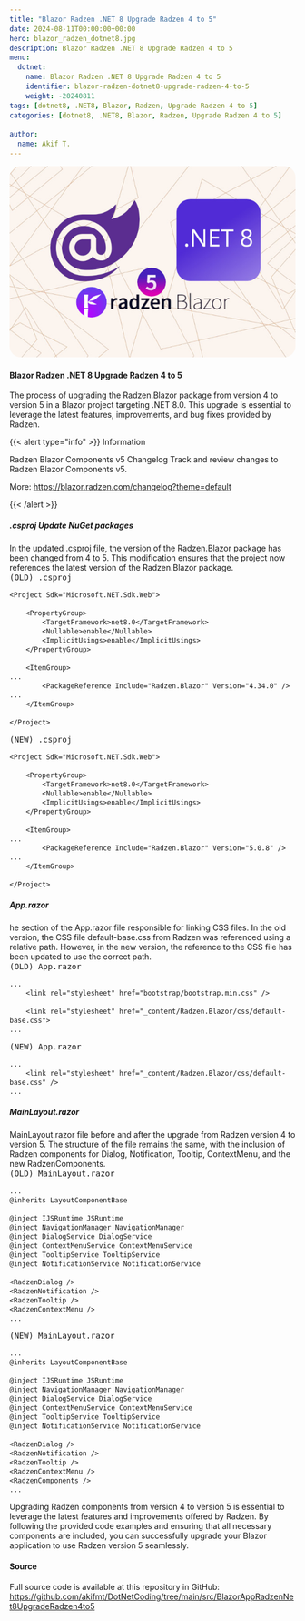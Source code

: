 ```yaml
---
title: "Blazor Radzen .NET 8 Upgrade Radzen 4 to 5"
date: 2024-08-11T00:00:00+00:00
hero: blazor_radzen_dotnet8.jpg
description: Blazor Radzen .NET 8 Upgrade Radzen 4 to 5
menu:
  dotnet:
    name: Blazor Radzen .NET 8 Upgrade Radzen 4 to 5
    identifier: blazor-radzen-dotnet8-upgrade-radzen-4-to-5
    weight: -20240811
tags: [dotnet8, .NET8, Blazor, Radzen, Upgrade Radzen 4 to 5]
categories: [dotnet8, .NET8, Blazor, Radzen, Upgrade Radzen 4 to 5]

author:
  name: Akif T.
---
```


<p class="d-flex justify-content-center">
<img src="blazor_radzen_dotnet8.jpg" alt="blazor_radzen_dotnet8" title="blazor_radzen_dotnet8" style="border-radius: 20px;"><br>
<p>


#### **Blazor Radzen .NET 8 Upgrade Radzen 4 to 5**

The process of upgrading the Radzen.Blazor package from version 4 to version 5 in a Blazor project targeting .NET 8.0. This upgrade is essential to leverage the latest features, improvements, and bug fixes provided by Radzen.

{{< alert type="info" >}}
Information


Radzen Blazor Components v5 Changelog
Track and review changes to Radzen Blazor Components v5.

More: https://blazor.radzen.com/changelog?theme=default

{{< /alert >}}


##### **.csproj Update NuGet packages**
In the updated .csproj file, the version of the Radzen.Blazor package has been changed from 4 to 5. This modification ensures that the project now references the latest version of the Radzen.Blazor package.  
<kbd>(OLD) .csproj</kbd>
```
<Project Sdk="Microsoft.NET.Sdk.Web">

	<PropertyGroup>
		<TargetFramework>net8.0</TargetFramework>
		<Nullable>enable</Nullable>
		<ImplicitUsings>enable</ImplicitUsings>
	</PropertyGroup>

	<ItemGroup>
...
		<PackageReference Include="Radzen.Blazor" Version="4.34.0" />
...
	</ItemGroup>

</Project>
```
<kbd>(NEW) .csproj</kbd>
```
<Project Sdk="Microsoft.NET.Sdk.Web">

	<PropertyGroup>
		<TargetFramework>net8.0</TargetFramework>
		<Nullable>enable</Nullable>
		<ImplicitUsings>enable</ImplicitUsings>
	</PropertyGroup>

	<ItemGroup>
...
		<PackageReference Include="Radzen.Blazor" Version="5.0.8" />
...
	</ItemGroup>

</Project>
```


##### **App.razor**
he section of the App.razor file responsible for linking CSS files. In the old version, the CSS file default-base.css from Radzen was referenced using a relative path. However, in the new version, the reference to the CSS file has been updated to use the correct path.  
<kbd>(OLD) App.razor</kbd>
```
...
    <link rel="stylesheet" href="bootstrap/bootstrap.min.css" />

    <link rel="stylesheet" href="_content/Radzen.Blazor/css/default-base.css">
...
```
<kbd>(NEW) App.razor</kbd>
```
...
    <link rel="stylesheet" href="_content/Radzen.Blazor/css/default-base.css" />
...
```


##### **MainLayout.razor**
MainLayout.razor file before and after the upgrade from Radzen version 4 to version 5. The structure of the file remains the same, with the inclusion of Radzen components for Dialog, Notification, Tooltip, ContextMenu, and the new RadzenComponents.  
<kbd>(OLD) MainLayout.razor</kbd>
```
...
@inherits LayoutComponentBase

@inject IJSRuntime JSRuntime
@inject NavigationManager NavigationManager
@inject DialogService DialogService
@inject ContextMenuService ContextMenuService
@inject TooltipService TooltipService
@inject NotificationService NotificationService

<RadzenDialog />
<RadzenNotification />
<RadzenTooltip />
<RadzenContextMenu />
...
```
<kbd>(NEW) MainLayout.razor</kbd>
```
...
@inherits LayoutComponentBase

@inject IJSRuntime JSRuntime
@inject NavigationManager NavigationManager
@inject DialogService DialogService
@inject ContextMenuService ContextMenuService
@inject TooltipService TooltipService
@inject NotificationService NotificationService

<RadzenDialog />
<RadzenNotification />
<RadzenTooltip />
<RadzenContextMenu />
<RadzenComponents />
...
```

Upgrading Radzen components from version 4 to version 5 is essential to leverage the latest features and improvements offered by Radzen. By following the provided code examples and ensuring that all necessary components are included, you can successfully upgrade your Blazor application to use Radzen version 5 seamlessly.


#### **Source**
Full source code is available at this repository in GitHub:  
https://github.com/akifmt/DotNetCoding/tree/main/src/BlazorAppRadzenNet8UpgradeRadzen4to5
